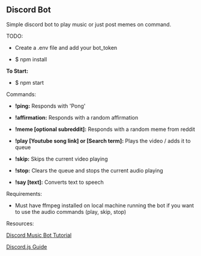 ## Discord Bot


Simple discord bot to play music or just post memes on command.


TODO:

- Create a .env file and add your bot_token

- $ npm install


**To Start:**

- $ npm start


Commands:
- **!ping:** Responds with 'Pong'

- **!affirmation:** Responds with a random affirmation

- **!meme [optional subreddit]:** Responds with a random meme from reddit

- **!play [Youtube song link] or [Search term]:** Plays the video / adds it to queue 

- **!skip:** Skips the current video playing

- **!stop:** Clears the queue and stops the current audio playing

- **!say [text]:** Converts text to speech



Requirements:
- Must have ffmpeg installed on local machine running the bot if you want to use the audio commands (play, skip, stop)


Resources:

[Discord Music Bot Tutorial](https://gabrieltanner.org/blog/dicord-music-bot)

[Discord.js Guide](https://discordjs.guide)
